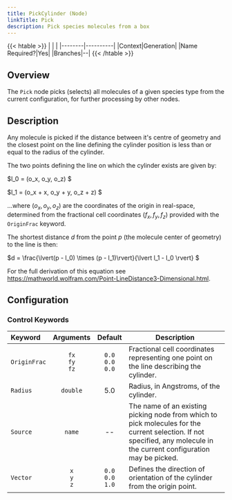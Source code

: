 ```yaml
---
title: PickCylinder (Node)
linkTitle: Pick
description: Pick species molecules from a box
---
```


{{< htable >}}
| | |
|--------|----------|
|Context|Generation|
|Name Required?|Yes|
|Branches|--|
{{< /htable >}}

## Overview

The `Pick` node picks (selects) all molecules of a given species type from the current configuration, for further processing by other nodes.

## Description

Any molecule is picked if the distance between it's centre of geometry and the closest point on the line defining the cylinder position is less than or equal to the radius of the cylinder.

The two points defining the line on which the cylinder exists are given by:

$l_0 = (o_x, o_y, o_z) $

$l_1 = (o_x + x, o_y + y, o_z + z) $

...where $(o_x, o_y, o_z)$ are the coordinates of the origin in real-space, determined from the fractional cell coordinates $(f_x, f_y, f_z)$ provided with the `OriginFrac` keyword.

The shortest distance $d$ from the point $p$ (the molecule center of geometry) to the line is then:

$d = \frac{\lvert(p - l_0) \times (p - l_1)\rvert}{\lvert l_1 - l_0 \rvert} $

For the full derivation of this equation see https://mathworld.wolfram.com/Point-LineDistance3-Dimensional.html.

## Configuration

### Control Keywords

|Keyword|Arguments|Default|Description|
|:------|:--:|:-----:|-----------|
|`OriginFrac`|`fx`</br>`fy`</br>`fz`| `0.0`</br>`0.0`</br>`0.0`|Fractional cell coordinates representing one point on the line describing the cylinder.|
|`Radius`|`double`|5.0|Radius, in Angstroms, of the cylinder.|
|`Source`|`name`|--|The name of an existing picking node from which to pick molecules for the current selection. If not specified, any molecule in the current configuration may be picked.|
|`Vector`|`x`</br>`y`</br>`z`| `0.0`</br>`0.0`</br>`1.0`|Defines the direction of orientation of the cylinder from the origin point.|
